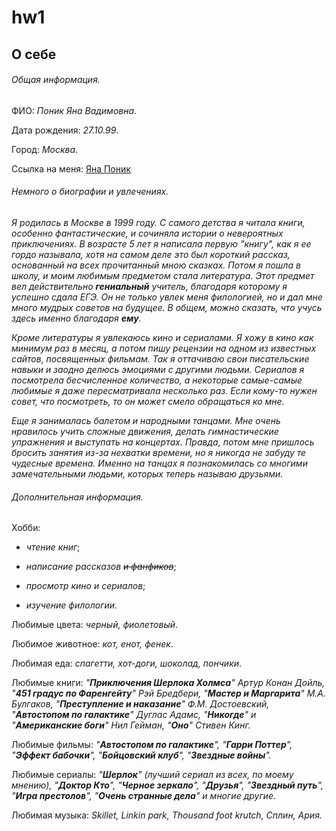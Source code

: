 # hw1
## О себе

###### Общая информация.

ФИО: *Поник Яна Вадимовна*.

Дата рождения: *27.10.99*.

Город: *Москва*.

Ссылка на меня: [Яна Поник](https://vk.com/id136879688)

###### Немного о биографии и увлечениях.

*Я родилась в Москве в 1999 году. С самого детства я читала книги, особенно фантастические, и сочиняла истории о невероятных приключениях. В возрасте 5 лет я написала первую "книгу", как я ее гордо называла, хотя на самом деле это был короткий рассказ, основанный на всех прочитанный мною сказках. Потом я пошла в школу, и моим любимым предметом стала литература. Этот предмет вел действительно **гениальный** учитель, благодаря которому я успешно сдала ЕГЭ. Он не только увлек меня филологией, но и дал мне много мудрых советов на будущее. В общем, можно сказать, что учусь здесь именно благодаря **ему**.*

*Кроме литературы я увлекаюсь кино и сериалами. Я хожу в кино как минимум раз в месяц, а потом пишу рецензии на одном из известных сайтов, посвященных фильмам. Так я оттачиваю свои писательские навыки и заодно делюсь эмоциями с другими людьми. Сериалов я посмотрела бесчисленное количество, а некоторые самые-самые любимые я даже пересматривала несколько раз. Если кому-то нужен совет, что посмотреть, то он может смело обращаться ко мне.*

*Еще я занималась балетом и народными танцами. Мне очень нравилось учить сложные движения, делать гимнастические упражнения и выступать на концертах. Правда, потом мне пришлось бросить занятия из-за нехватки времени, но я никогда не забуду те чудесные времена. Именно на танцах я познакомилась со многими замечательными людьми, которых теперь называю друзьями.*

###### Дополнительная информация.

Хобби:

- *чтение книг*;

- *написание рассказов ~~и фанфиков~~*;

- *просмотр кино и сериалов*;

- *изучение филологии*.

Любимые цвета: *черный, фиолетовый*.

Любимое животное: *кот, енот, фенек*.

Любимая еда: *спагетти, хот-доги, шоколад, пончики*.

Любимые книги: *"**Приключения Шерлока Холмса**" Артур Конан Дойль,  "**451 градус по Фаренгейту**" Рэй Бредбери, "**Мастер и Маргарита**" М.А. Булгаков, "**Преступление и наказание**" Ф.М. Достоевский, "**Автостопом по галактике**" Дуглас Адамс, "**Никогде**" и "**Американские боги**" Нил Гейман, "**Оно**" Стивен Кинг.*

Любимые фильмы: *"**Автостопом по галактике**", "**Гарри Поттер**", "**Эффект бабочки**", "**Бойцовский клуб**", "**Звездные войны**".*

Любимые сериалы: *"**Шерлок**" (лучший сериал из всех, по моему мнению), "**Доктор Кто**", "**Черное зеркало**", "**Друзья**", "**Звездный путь**", "**Игра престолов**", "**Очень странные дела**" и многие другие.*

Любимая музыка: *Skillet, Linkin park, Thousand foot krutch, Сплин, Ария.*

